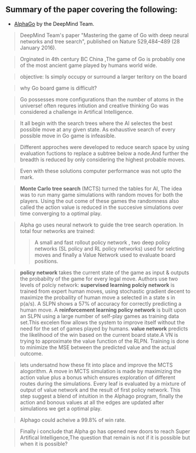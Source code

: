 ##  Summary of the paper covering the following:

- [AlphaGo](https://storage.googleapis.com/deepmind-media/alphago/AlphaGoNaturePaper.pdf) by the DeepMind Team.

>DeepMind Team's paper "Mastering the game of Go with deep neural networks and tree search", published on Nature 529,484–489 (28 January 2016).

>Orginated in 4th century BC China ,The game of Go is probabliy one of the most ancient game played by humans world wide.

>objective: Is simply occupy or surround a larger teritory on the board

>why Go board game is difficult? 

>Go possesses more configurations than the number of atoms in the universe!
often requres intiution and creative thinking Go was considered a challenge in Artifical Intelligence. 

>It all begin with the search trees where the AI selectes the best possible move at any given state. As exhaustive search of every possible move in Go game is infeasible. 

>Different approches were developed to reduce search space by using evaluation fuctions to replace a subtree below a node.And further the breadth is reduced by only considering the highest probable moves.

>Even with these solutions computer performance was not upto the mark.

>**Monte Carlo tree search** (MCTS) turned the tables for AI, The idea was to run many game simulations with random moves for both the players. Using the out come of these games the randomness also called the action value is reduced in the succesive simulations over time converging to a optimal play.

>Alpha go uses neural network to guide the tree search operation.
In total four networks are trained:
>>A small and fast rollout policy network , two deep policy networks (SL policy and RL policy networks) used for selcting moves and finally a Value  Network used to evaluate board positions.
    
>**policy network** takes the current state of the game as input & outputs the probabilty of the game for every legal move.
Authors use two levels of polciy network: 
**supervised learning polciy network** is trained from expert human moves, using stochastic gradient decent to maximize the probaility of human move a selected in a state s in p(a/s). A SLPN shows a 57% of accuracy for correctly predicting a human move. A **reinforcement learning policy network** is built upon an SLPN using a large number of self-play games as training data set.This excelen flow allows the system to improve itself without the need for the set of games played by humans.
**value network** predicts the likelihood of the win based on the current board state.A VN is trying to approximate the value function of the RLPN. Training is done to minimize the MSE between the predicted value and the actual outcome.

>lets undersatnd how these fit into place and improve the MCTS alogorithm.
A move in MCTS simulation is made by maximizing the action value  plus a bonus which ensures exploration of different routes during the simulations. Every leaf is evaluated by a mixture of output of value network and the result of first policy network. This step suggest a blend of intuition in the Alphago program, finally the action and bonous values at all the edges are updated after simulations we get a optimal play.

>Alphago could acheive a 99.8% of win rate.

>Finally i conclude that Alpha go has opened new doors to reach Super Artifical Intelligence,The question that remain is not if it is possible but when it is possible? 
